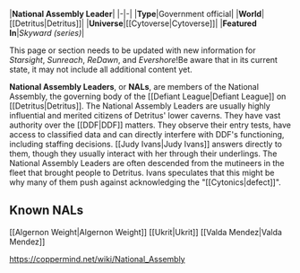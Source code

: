 |**National Assembly Leader**|
|-|-|
|**Type**|Government official|
|**World**|[[Detritus\|Detritus]]|
|**Universe**|[[Cytoverse\|Cytoverse]]|
|**Featured In**|*Skyward (series)*|

This page or section needs to be updated with new information for *Starsight*, *Sunreach*, *ReDawn*, and *Evershore*!Be aware that in its current state, it may not include all additional content yet.

**National Assembly Leaders**, or **NALs**, are members of the National Assembly, the governing body of the [[Defiant League\|Defiant League]] on [[Detritus\|Detritus]].
The National Assembly Leaders are usually highly influential and merited citizens of Detritus' lower caverns. They have vast authority over the [[DDF\|DDF]] matters. They observe their entry tests, have access to classified data and can directly interfere with DDF's functioning, including staffing decisions. [[Judy Ivans\|Judy Ivans]] answers directly to them, though they usually interact with her through their underlings.
The National Assembly Leaders are often descended from the mutineers in the fleet that brought people to Detritus. Ivans speculates that this might be why many of them push against acknowledging the "[[Cytonics\|defect]]".

## Known NALs
[[Algernon Weight\|Algernon Weight]]
[[Ukrit\|Ukrit]]
[[Valda Mendez\|Valda Mendez]]


https://coppermind.net/wiki/National_Assembly